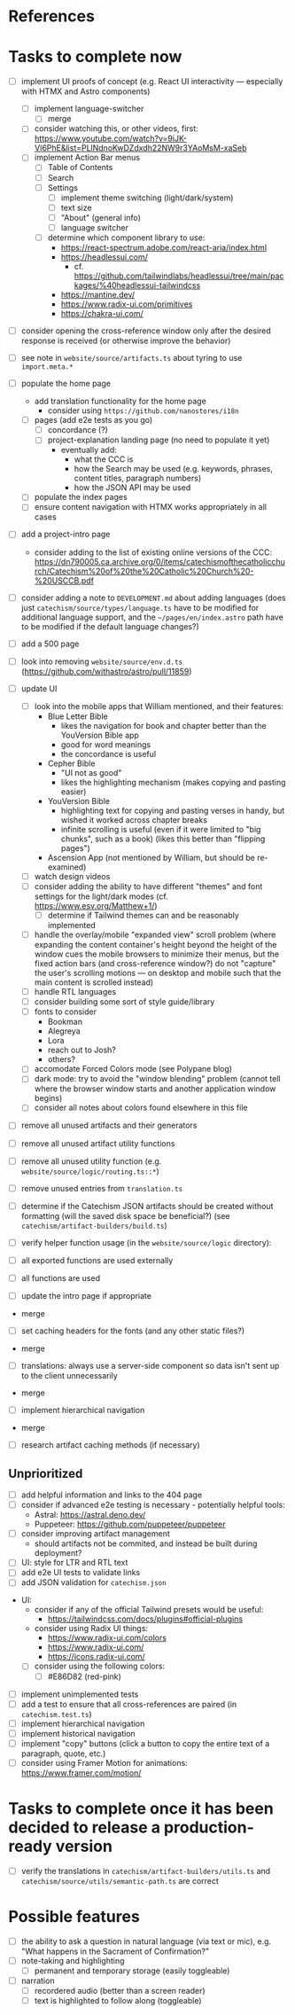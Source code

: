 # References

# Tasks to complete now

- [ ] implement UI proofs of concept (e.g. React UI interactivity — especially with HTMX and Astro components)
  - [ ] implement language-switcher
    - [ ] merge
  - [ ] consider watching this, or other videos, first: https://www.youtube.com/watch?v=9iJK-Vl6PhE&list=PLlNdnoKwDZdxdh22NW9r3YAoMsM-xaSeb
  - [ ] implement Action Bar menus
    - [ ] Table of Contents
    - [ ] Search
    - [ ] Settings
      - [ ] implement theme switching (light/dark/system)
      - [ ] text size
      - [ ] "About" (general info)
      - [ ] language switcher
    - [ ] determine which component library to use:
      - https://react-spectrum.adobe.com/react-aria/index.html
      - https://headlessui.com/
        - cf. https://github.com/tailwindlabs/headlessui/tree/main/packages/%40headlessui-tailwindcss
      - https://mantine.dev/
      - https://www.radix-ui.com/primitives
      - https://chakra-ui.com/
- [ ] consider opening the cross-reference window only after the desired response is received (or otherwise improve the behavior)

- [ ] see note in `website/source/artifacts.ts` about tyring to use `import.meta.*`

- [ ] populate the home page
  - add translation functionality for the home page
    - consider using `https://github.com/nanostores/i18n`
  - [ ] pages (add e2e tests as you go)
    - [ ] concordance (?)
    - [ ] project-explanation landing page (no need to populate it yet)
      - eventually add:
        - what the CCC is
        - how the Search may be used (e.g. keywords, phrases, content titles, paragraph numbers)
        - how the JSON API may be used
  - [ ] populate the index pages
  - [ ] ensure content navigation with HTMX works appropriately in all cases

- [ ] add a project-intro page
  - consider adding to the list of existing online versions of the CCC:
    https://dn790005.ca.archive.org/0/items/catechismofthecatholicchurch/Catechism%20of%20the%20Catholic%20Church%20-%20USCCB.pdf

- [ ] consider adding a note to `DEVELOPMENT.md` about adding languages (does just `catechism/source/types/language.ts` have to be modified
      for additional language support, and the `~/pages/en/index.astro` path have to be modified if the default language changes?)
- [ ] add a 500 page
- [ ] look into removing `website/source/env.d.ts` (https://github.com/withastro/astro/pull/11859)
- [ ] update UI
  - [ ] look into the mobile apps that William mentioned, and their features:
    - Blue Letter Bible
      - likes the navigation for book and chapter better than the YouVersion Bible app
      - good for word meanings
      - the concordance is useful
    - Cepher Bible
      - "UI not as good"
      - likes the highlighting mechanism (makes copying and pasting easier)
    - YouVersion Bible
      - highlighting text for copying and pasting verses in handy, but wished it worked across chapter breaks
      - infinite scrolling is useful (even if it were limited to "big chunks", such as a book) (likes this better than "flipping pages")
    - Ascension App (not mentioned by William, but should be re-examined)
  - [ ] watch design videos
  - [ ] consider adding the ability to have different "themes" and font settings for the light/dark modes (cf.
        https://www.esv.org/Matthew+1/)
    - [ ] determine if Tailwind themes can and be reasonably implemented
  - [ ] handle the overlay/mobile "expanded view" scroll problem (where expanding the content container's height beyond the height of the
        window cues the mobile browsers to minimize their menus, but the fixed action bars (and cross-reference window?) do not "capture"
        the user's scrolling motions — on desktop and mobile such that the main content is scrolled instead)
  - [ ] handle RTL languages
  - [ ] consider building some sort of style guide/library
  - [ ] fonts to consider
    - Bookman
    - Alegreya
    - Lora
    - reach out to Josh?
    - others?
  - [ ] accomodate Forced Colors mode (see Polypane blog)
  - [ ] dark mode: try to avoid the "window blending" problem (cannot tell where the browser window starts and another application window
        begins)
  - [ ] consider all notes about colors found elsewhere in this file
- [ ] remove all unused artifacts and their generators
- [ ] remove all unused artifact utility functions
- [ ] remove all unused utility function (e.g. `website/source/logic/routing.ts::*`)
- [ ] remove unused entries from `translation.ts`
- [ ] determine if the Catechism JSON artifacts should be created without formatting (will the saved disk space be beneficial?) (see
      `catechism/artifact-builders/build.ts`)
- [ ] verify helper function usage (in the `website/source/logic` directory):
- [ ] all exported functions are used externally
- [ ] all functions are used

- [ ] update the intro page if appropriate
- merge

- [ ] set caching headers for the fonts (and any other static files?)
- merge

- [ ] translations: always use a server-side component so data isn't sent up to the client unnecessarily
- merge

- [ ] implement hierarchical navigation
- merge

- [ ] research artifact caching methods (if necessary)

## Unprioritized

- [ ] add helpful information and links to the 404 page
- [ ] consider if advanced e2e testing is necessary - potentially helpful tools:
  - Astral: https://astral.deno.dev/
  - Puppeteer: https://github.com/puppeteer/puppeteer
- [ ] consider improving artifact management
  - should artifacts not be commited, and instead be built during deployment?
- [ ] UI: style for LTR and RTL text
- [ ] add e2e UI tests to validate links
- [ ] add JSON validation for `catechism.json`

- UI:
  - consider if any of the official Tailwind presets would be useful:
    - https://tailwindcss.com/docs/plugins#official-plugins
  - consider using Radix UI things:
    - https://www.radix-ui.com/colors
    - https://www.radix-ui.com/
    - https://icons.radix-ui.com/
  - [ ] consider using the following colors:
    - [ ] #E86D82 (red-pink)
- [ ] implement unimplemented tests
- [ ] add a test to ensure that all cross-references are paired (in `catechism.test.ts`)
- [ ] implement hierarchical navigation
- [ ] implement historical navigation
- [ ] implement "copy" buttons (click a button to copy the entire text of a paragraph, quote, etc.)
- [ ] consider using Framer Motion for animations: https://www.framer.com/motion/

# Tasks to complete once it has been decided to release a production-ready version

- [ ] verify the translations in `catechism/artifact-builders/utils.ts` and `catechism/source/utils/semantic-path.ts` are correct

# Possible features

- [ ] the ability to ask a question in natural language (via text or mic), e.g. "What happens in the Sacrament of Confirmation?"
- [ ] note-taking and highlighting
  - [ ] permanent and temporary storage (easily toggleable)
- [ ] narration
  - [ ] recordered audio (better than a screen reader)
  - [ ] text is highlighted to follow along (toggleable)
